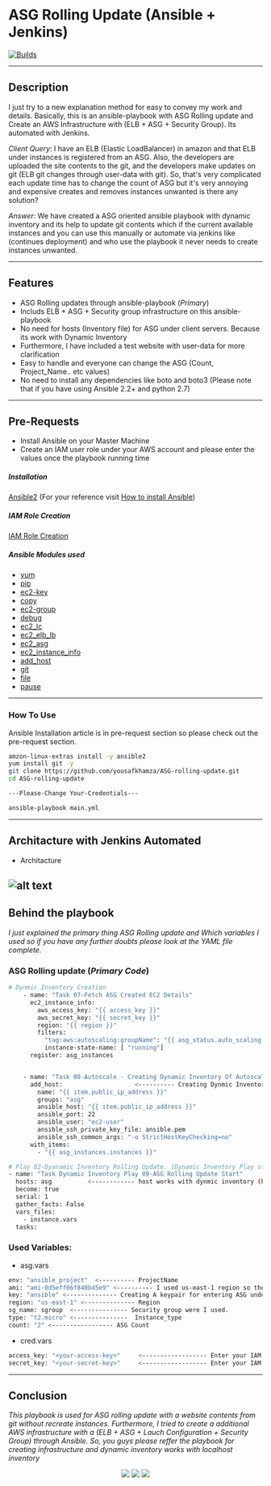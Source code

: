 # ASG Rolling Update (Ansible + Jenkins)
[![Builds](https://travis-ci.org/joemccann/dillinger.svg?branch=master)](https://travis-ci.org/joemccann/dillinger)

---
## Description

I just try to a new explanation method for easy to convey my work and details. Basically, this is an ansible-playbook with ASG Rolling update and Create an AWS Infrastructure with (ELB + ASG + Security Group). Its automated with Jenkins.

_Client Query_: I have an ELB (Elastic LoadBalancer) in amazon and that ELB under instances is registered from an ASG. Also, the developers are uploaded the site contents to the git, and the developers make updates on git (ELB git changes through user-data with git). So, that's very complicated each update time has to change the count of ASG but it's very annoying and expensive creates and removes instances unwanted is there any solution?

_Answer_: We have created a ASG oriented ansible playbook with dynamic inventory and its help to update git contents which if the current available instances and you can use this manually or automate via jenkins like (continues deployment) and who use the playbook it never needs to create instances unwanted.

---
## Features
- ASG Rolling updates through ansible-playbook (_Primary_)
- Includs ELB + ASG + Security group infrastructure on this ansible-playbook
- No need for hosts (Inventory file) for ASG under client servers. Because its work with Dynamic Inventory
- Furthermore, I have included a test website with user-data for more clarification
- Easy to handle and everyone can change the ASG (Count, Project_Name.. etc values)
- No need to install any dependencies like boto and boto3 (Please note that if you have using Ansible 2.2+ and python 2.7)
---
## Pre-Requests
- Install Ansible on your Master Machine
- Create an IAM user role under your AWS account and please enter the values once the playbook running time
##### Installation
[Ansible2](https://docs.ansible.com/ansible/2.3/index.html) (For your reference visit [How to install Ansible](https://docs.ansible.com/ansible/latest/installation_guide/intro_installation.html))
##### IAM Role Creation
[IAM Role Creation](https://docs.aws.amazon.com/IAM/latest/UserGuide/id_roles_create.html)
##### Ansible Modules used
- [yum](https://docs.ansible.com/ansible/latest/collections/ansible/builtin/yum_module.html) 
- [pip](https://docs.ansible.com/ansible/latest/collections/ansible/builtin/pip_module.html)
- [ec2-key](https://docs.ansible.com/ansible/latest/collections/amazon/aws/ec2_key_module.html)
- [copy](https://docs.ansible.com/ansible/latest/collections/ansible/builtin/copy_module.html)
- [ec2-group](https://docs.ansible.com/ansible/latest/collections/amazon/aws/ec2_group_module.html)
- [debug](https://www.google.com/search?q=debug+%2B+ansible&rlz=1C1ONGR_enIN928IN928&oq=debug+%2B+ansible&aqs=chrome..69i57.5092j0j4&sourceid=chrome&ie=UTF-8)
- [ec2_lc](https://docs.ansible.com/ansible/latest/collections/community/aws/ec2_lc_module.html)
- [ec2_elb_lb](https://docs.ansible.com/ansible/latest/collections/amazon/aws/ec2_elb_lb_module.html)
- [ec2_asg](https://docs.ansible.com/ansible/latest/collections/community/aws/ec2_asg_module.html)
- [ec2_instance_info](https://docs.ansible.com/ansible/latest/collections/community/aws/ec2_instance_info_module.html)
- [add_host](https://docs.ansible.com/ansible/latest/collections/ansible/builtin/add_host_module.html)
- [git](https://docs.ansible.com/ansible/latest/collections/ansible/builtin/git_module.html)
- [file](https://docs.ansible.com/ansible/latest/collections/ansible/builtin/file_module.html)
- [pause](https://docs.ansible.com/ansible/latest/collections/ansible/builtin/pause_module.html)
---
### How To Use
Ansible Installation article is in pre-request section so please check out the pre-request section.
```sh
amzon-linux-extras install -y ansible2
yum install git -y
git clone https://github.com/yousafkhamza/ASG-rolling-update.git
cd ASG-rolling-update

---Please-Change Your-Credentials---

ansible-playbook main.yml
```
---
## Architacture with Jenkins Automated

- Architacture

![alt text](https://i.ibb.co/TqsqVML/rolling-update.jpg)
---
## Behind the playbook
_I just explained the primary thing ASG Rolling update and Which variables I used so if you have any further doubts please look at the YAML file complete._
### ASG Rolling update (_Primary Code_)
```sh
# Dynmic Inventory Creation
    - name: "Task 07-Fetch ASG Created EC2 Details"
      ec2_instance_info:
        aws_access_key: "{{ access_key }}"
        aws_secret_key: "{{ secret_key }}"
        region: "{{ region }}"
        filters:
          "tag:aws:autoscaling:groupName": "{{ asg_status.auto_scaling_group_name }}"      <------- this is your ASG Name
          instance-state-name: [ "running"]
      register: asg_instances


    - name: "Task 08-Autoscale - Creating Dynamic Inventory Of Autoscaling EC2"
      add_host:                    <---------- Creating Dynmic Inventory
        name: "{{ item.public_ip_address }}"
        groups: "asg"
        ansible_host: "{{ item.public_ip_address }}"
        ansible_port: 22
        ansible_user: "ec2-user"
        ansible_ssh_private_key_file: ansible.pem
        ansible_ssh_common_args: "-o StrictHostKeyChecking=no"
      with_items:
        - "{{ asg_instances.instances }}"

# Play 02-Dyanamic Inventory Rolling Update. (Dynamic Inventory Play starts)
- name: "Task Dynamic Inventory Play 09-ASG Rolling Update Start"
  hosts: asg          <------------ host works with dynmic inventory (hosts)
  become: true
  serial: 1
  gather_facts: False
  vars_files:
    - instance.vars
  tasks:
```

### Used Variables:
- asg.vars
```sh
env: "ansible_project"  <---------- ProjectName
ami: "ami-0d5eff06f840b45e9" <---------- I used us-east-1 region so the AMI under us-east-1
key: "ansible" <-------------- Creating A keypair for entering ASG under instances
region: "us-east-1" <-------------- Region
sg_name: sgroup  <--------------- Security group were I used. 
type: "t2.micro" <---------------  Instance_type
count: "2" <----------------- ASG Count
```
- cred.vars
```sh
access_key: "<your-access-key>"     <------------------ Enter your IAM Access Key
secret_key: "<your-secret-key>"     <------------------ Enter your IAM Secret Key
```
---
## Conclusion 
_This playbook is used for ASG rolling update with a website contents from git without recreate instances. Furthermore, I tried to create a additional AWS infrastructure with a (ELB + ASG + Lauch Configuration + Security Group) through Ansible. So, you guys please reffer the playbook for creating infrastructure and dynamic inventory works with localhost inventory_

<p align="center">
<a href="mailto:yousaf.k.hamza@gmail.com"><img src="https://img.shields.io/badge/-yousaf.k.hamza@gmail.com-D14836?style=flat&logo=Gmail&logoColor=white"/></a>
<a href="https://www.linkedin.com/in/yousafkhamza"><img src="https://img.shields.io/badge/-Linkedin-blue"/></a>
<a href="https://techbit-new.blogspot.com/"><img src="https://img.shields.io/badge/-Blogger-orange"/></a>
